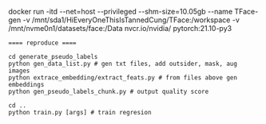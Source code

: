 docker run -itd --net=host --privileged --shm-size=10.05gb --name TFace-gen  -v /mnt/sda1/HiEveryOneThisIsTannedCung/TFace:/workspace -v /mnt/nvme0n1/datasets/face:/Data nvcr.io/nvidia/ pytorch:21.10-py3


```
==== reproduce ==== 

cd generate_pseudo_labels
python gen_data_list.py # gen txt files, add outsider, mask, aug images
python extrace_embedding/extract_feats.py # from files above gen embeddings
python gen_pseudo_labels_chunk.py # output quality score

cd ..
python train.py [args] # train regresion
```